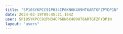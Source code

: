 ```yaml
---
title: "SP10SYKPCC91PH34CP6KN6K409HT6ARTGFZPYDP1N"
date: 2024-02-19T09:45:21.164Z
user: SP10SYKPCC91PH34CP6KN6K409HT6ARTGFZPYDP1N
layout: "users"
---
```

    